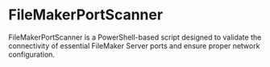 # FileMakerPortScanner
FileMakerPortScanner is a PowerShell-based script designed to validate the connectivity of essential FileMaker Server ports and ensure proper network configuration.
